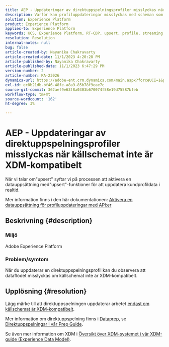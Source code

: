 ```yaml
---
title: AEP - Uppdateringar av direktuppspelningsprofiler misslyckas när källschemat inte är XDM-kompatibelt
description: Varför kan profiluppdateringar misslyckas med scheman som inte är XDM-kompatibla?
solution: Experience Platform
product: Experience Platform
applies-to: Experience Platform
keywords: KCS, Experience Platform, RT-CDP, upsert, profile, streaming, XDM, schema
resolution: Resolution
internal-notes: null
bug: false
article-created-by: Nayanika Chakravarty
article-created-date: 11/1/2023 4:20:28 PM
article-published-by: Nayanika Chakravarty
article-published-date: 11/1/2023 6:47:29 PM
version-number: 2
article-number: KA-23026
dynamics-url: https://adobe-ent.crm.dynamics.com/main.aspx?forceUCI=1&pagetype=entityrecord&etn=knowledgearticle&id=1b39a28e-d278-ee11-8179-6045bd0065f9
exl-id: ec8b21db-bf46-48fe-a8a9-85b78f9eae7c
source-git-commit: 362aef9e63f8a0303b670074f58e19d75587bfeb
workflow-type: tm+mt
source-wordcount: '162'
ht-degree: 3%

---
```


# AEP - Uppdateringar av direktuppspelningsprofiler misslyckas när källschemat inte är XDM-kompatibelt


När vi talar om&quot;upsert&quot; syftar vi på processen att aktivera en datauppsättning med&quot;upsert&quot;-funktioner för att uppdatera kundprofildata i realtid.

Mer information finns i den här dokumentationen: [Aktivera en datauppsättning för profiluppdateringar med API:er](https://experienceleague.adobe.com/docs/experience-platform/catalog/datasets/enable-upsert.html)

## Beskrivning {#description}


### Miljö

Adobe Experience Platform

### Problem/symtom

När du uppdaterar en direktuppspelningsprofil kan du observera att dataflödet misslyckas om källschemat inte är XDM-kompatibelt.


## Upplösning {#resolution}


Lägg märke till att direktuppspelningen uppdaterar arbetet <u>endast om källschemat är XDM-kompatibelt</u>.

Mer information om direktuppspelning finns i [Dataprep](https://experienceleague.adobe.com/docs/experience-platform/data-prep/home.html?lang=sv), se [Direktuppspelningar i vår Prep Guide](https://experienceleague.adobe.com/docs/experience-platform/data-prep/upserts.html).

Se även mer information om XDM i [Översikt över XDM-systemet i vår XDM-guide (Experience Data Model)](https://experienceleague.adobe.com/docs/experience-platform/xdm/home.html?lang=sv).
